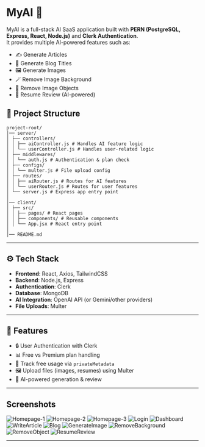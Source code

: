 # MyAI 🚀

MyAI is a full-stack AI SaaS application built with **PERN (PostgreSQL, Express, React, Node.js)** and **Clerk Authentication**.  
It provides multiple AI-powered features such as:
- ✍️ Generate Articles
- 📰 Generate Blog Titles
- 🖼️ Generate Images
- 🪄 Remove Image Background
- 🎯 Remove Image Objects
- 📄 Resume Review (AI-powered)

## 📂 Project Structure
```plaintext
project-root/
│── server/
│ ├── controllers/
│ │ ├── aiController.js # Handles AI feature logic
│ │ └── userController.js # Handles user-related logic
│ ├── middlewares/
│ │ └── auth.js # Authentication & plan check
│ ├── configs/
│ │ └── multer.js # File upload config
│ ├── routes/
│ │ ├── aiRouter.js # Routes for AI features
│ │ └── userRouter.js # Routes for user features
│ └── server.js # Express app entry point
│
│── client/
│ ├── src/
│ │ ├── pages/ # React pages
│ │ ├── components/ # Reusable components
│ │ └── App.jsx # React entry point
│
│── README.md
```

---

## ⚙️ Tech Stack

- **Frontend**: React, Axios, TailwindCSS
- **Backend**: Node.js, Express
- **Authentication**: Clerk
- **Database**: MongoDB
- **AI Integration**: OpenAI API (or Gemini/other providers)
- **File Uploads**: Multer

---

## 🔑 Features

- 🔒 User Authentication with Clerk
- 📊 Free vs Premium plan handling
- 💾 Track free usage via `privateMetadata`
- 🖼️ Upload files (images, resumes) using Multer
- 🤖 AI-powered generation & review

---

## Screenshots

![Homepage-1](/Screenshots/Home-page-1.png)
![Homepage-2](/Screenshots/Home-page-2.png)
![Homepage-3](/Screenshots/Home-page-3.png)
![Login](/Screenshots/login.png)
![Dashboard](/Screenshots/Dashboard.png)
![WriteArticle](/Screenshots/WriteArticle.png)
![Blog](/Screenshots/Blog.png)
![GenerateImage](/Screenshots/GenerateImage.png)
![RemoveBackground](/Screenshots/RemoveBackground.png)
![RemoveObject](/Screenshots/RemoveObject.png)
![ResumeReview](/Screenshots/ResumeReview.png)

---








